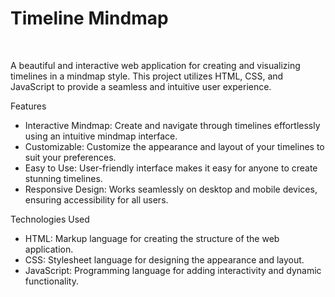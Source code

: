<h1>Timeline Mindmap</h1></br>

A beautiful and interactive web application for creating and visualizing timelines in a mindmap style. This project utilizes HTML, CSS, and JavaScript to provide a seamless and intuitive user experience.</br>

Features</br>
* Interactive Mindmap: Create and navigate through timelines effortlessly using an intuitive mindmap interface.</br>
* Customizable: Customize the appearance and layout of your timelines to suit your preferences.</br>
* Easy to Use: User-friendly interface makes it easy for anyone to create stunning timelines.</br>
* Responsive Design: Works seamlessly on desktop and mobile devices, ensuring accessibility for all users.</br>

Technologies Used</br>
* HTML: Markup language for creating the structure of the web application.</br>
* CSS: Stylesheet language for designing the appearance and layout.</br>
* JavaScript: Programming language for adding interactivity and dynamic functionality.</br>

